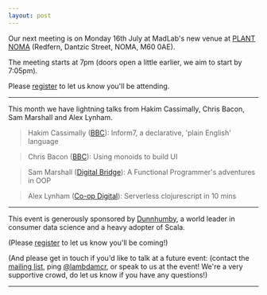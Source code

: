 ```yaml
---
layout: post
---
```


Our next meeting is on Monday 16th July
at MadLab's new venue at [PLANT NOMA][PlantNoma]
(Redfern, Dantzic Street, NOMA, M60 0AE).

The meeting starts at 7pm (doors open a little earlier, we aim to start by
7:05pm).

Please [register][eventbrite] to let us know you'll be attending.

---

This month we have lightning talks from Hakim Cassimally, Chris Bacon, Sam Marshall and Alex Lynham.

> Hakim Cassimally ([BBC]): Inform7, a declarative, 'plain English' language

> Chris Bacon ([BBC]): Using monoids to build UI

> Sam Marshall ([Digital Bridge]): A Functional Programmer's adventures in OOP

> Alex Lynham ([Co-op Digital]): Serverless clojurescript in 10 mins

---

This event is generously sponsored by [Dunnhumby], a world leader in consumer data science and a heavy adopter of Scala.

(Please [register][eventbrite] to let us know you'll be coming!)

(And please get in touch if you'd like to talk at a future event: (contact the [mailing list][ML], ping
[@lambdamcr][lambdamcr], or speak to us at the event!
We're a very supportive crowd, do let us know if you have any questions!)

---

[BBC]: https://www.bbc.co.uk
[Digital Bridge]: https://www.digitalbridge.com
[Co-op Digital]: https://digitalblog.coop.co.uk
[MadLab]: https://madlab.org.uk/find-us
[ML]: https://groups.google.com/forum/#!forum/lambda-lounge-manchester
[lambdamcr]: https://twitter.com/lambdamcr
[eventbrite]: https://www.eventbrite.com/e/lambdalounge-july-lightning-talks-tickets-47583879665
[PlantNoma]: https://www.google.co.uk/maps/dir/Edge+St,+Manchester+M4+1HN/53.4866767,-2.2389383/@53.4852115,-2.2400216,17z/data=!4m9!4m8!1m5!1m1!1s0x487bb1b8c4c72785:0x14932c7f3f87fa2!2m2!1d-2.2363568!2d53.4841714!1m0!3e2
[Dunnhumby]: https://www.dunnhumby.com
